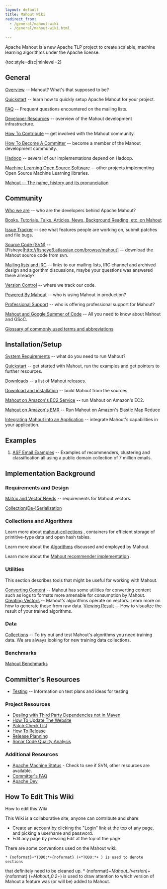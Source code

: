 ```yaml
---
layout: default
title: Mahout Wiki
redirect_from:
  - /general/mahout-wiki
  - /general/mahout-wiki.html
    
---
```

Apache Mahout is a new Apache TLP project to create scalable, machine
learning algorithms under the Apache license. 

{toc:style=disc|minlevel=2}

<a name="MahoutWiki-General"></a>
## General
[Overview](overview.html)
 -- Mahout? What's that supposed to be?

[Quickstart](quickstart.html)
 -- learn how to quickly setup Apache Mahout for your project.

[FAQ](faq.html)
 -- Frequent questions encountered on the mailing lists.

[Developer Resources](documentation/developer/developer-resources.html)
 -- overview of the Mahout development infrastructure.

[How To Contribute](/about/how-to-contribute.html)
 -- get involved with the Mahout community.

[How To Become A Committer](/documentation/developers/how-to-become-a-committer.html)
 -- become a member of the Mahout development community.

[Hadoop](http://hadoop.apache.org)
 -- several of our implementations depend on Hadoop.

[Machine Learning Open Source Software](http://mloss.org/software/)
 -- other projects implementing Open Source Machine Learning libraries.

[Mahout -- The name, history and its pronunciation](mahoutname.html)

<a name="MahoutWiki-Community"></a>
## Community

[Who we are](/community/who-we-are.html)
 -- who are the developers behind Apache Mahout?

[Books, Tutorials, Talks, Articles, News, Background Reading, etc. on Mahout](books-tutorials-and-talks.html)

[Issue Tracker](/documentation/developers/issue-tracker.html)
 -- see what features people are working on, submit patches and file bugs.

[Source Code (SVN)](https://svn.apache.org/repos/asf/mahout/)
 -- [Fisheye|http://fisheye6.atlassian.com/browse/mahout]
 -- download the Mahout source code from svn.

[Mailing lists and IRC](/community/mailing-lists.html)
 -- links to our mailing lists, IRC channel and archived design and
algorithm discussions, maybe your questions was answered there already?

[Version Control](/documentation/developers/version-control.html)
 -- where we track our code.

[Powered By Mahout](powered-by-mahout.html)
 -- who is using Mahout in production?

[Professional Support](professional-support.html)
 -- who is offering professional support for Mahout?

[Mahout and Google Summer of Code](/documentation/developers/gsoc.html)
  -- All you need to know about Mahout and GSoC.


[Glossary of commonly used terms and abbreviations](glossary.html)

<a name="MahoutWiki-Installation/Setup"></a>
## Installation/Setup

[System Requirements](system-requirements.html)
 -- what do you need to run Mahout?

[Quickstart](quickstart.html)
 -- get started with Mahout, run the examples and get pointers to further
resources.

[Downloads](/download/downloads.html)
 -- a list of Mahout releases.

[Download and installation](/documentation/developers/buildingmahout.html)
 -- build Mahout from the sources.

[Mahout on Amazon's EC2 Service](mahout-on-amazon-ec2.html)
 -- run Mahout on Amazon's EC2.

[Mahout on Amazon's EMR](mahout-on-elastic-mapreduce.html)
 -- Run Mahout on Amazon's Elastic Map Reduce

[Integrating Mahout into an Application](mahoutintegration.html)
 -- integrate Mahout's capabilities in your application.

<a name="MahoutWiki-Examples"></a>
## Examples

1. [ASF Email Examples](asfemail.html)
 -- Examples of recommenders, clustering and classification all using a
public domain collection of 7 million emails.

<a name="MahoutWiki-ImplementationBackground"></a>
## Implementation Background

<a name="MahoutWiki-RequirementsandDesign"></a>
### Requirements and Design

[Matrix and Vector Needs](matrix-and-vector-needs.html)
 -- requirements for Mahout vectors.

[Collection(De-)Serialization](collection(de-)serialization.html)

<a name="MahoutWiki-CollectionsandAlgorithms"></a>
### Collections and Algorithms

Learn more about [mahout-collections](mahout-collections.html)
, containers for efficient storage of primitive-type data and open hash
tables.

Learn more about the [Algorithms](algorithms.html)
 discussed and employed by Mahout.

Learn more about the [Mahout recommender implementation](recommender-documentation.html)
.

<a name="MahoutWiki-Utilities"></a>
### Utilities

This section describes tools that might be useful for working with Mahout.

[Converting Content](converting-content.html)
 -- Mahout has some utilities for converting content such as logs to
formats more amenable for consumption by Mahout.
[Creating Vectors](creating-vectors.html)
 -- Mahout's algorithms operate on vectors. Learn more on how to generate
these from raw data.
[Viewing Result](viewing-result.html)
 -- How to visualize the result of your trained algorithms.

<a name="MahoutWiki-Data"></a>
### Data

[Collections](collections.html)
 -- To try out and test Mahout's algorithms you need training data. We are
always looking for new training data collections.

<a name="MahoutWiki-Benchmarks"></a>
### Benchmarks

[Mahout Benchmarks](mahout-benchmarks.html)

<a name="MahoutWiki-Committer'sResources"></a>
## Committer's Resources

* [Testing](testing.html)
 -- Information on test plans and ideas for testing

<a name="MahoutWiki-ProjectResources"></a>
### Project Resources

* [Dealing with Third Party Dependencies not in Maven](/documentation/developers/thirdparty-dependencies.html)
* [How To Update The Website](/documentation/developers/how-to-update-the-website.html)
* [Patch Check List](/documentation/developers/patch-check-list.html)
* [How To Release](http://cwiki.apache.org/confluence/display/MAHOUT/How+to+release)
* [Release Planning](release-planning.html)
* [Sonar Code Quality Analysis](https://analysis.apache.org/dashboard/index/63921)

<a name="MahoutWiki-AdditionalResources"></a>
### Additional Resources

* [Apache Machine Status](http://monitoring.apache.org/status/)
 \- Check to see if SVN, other resources are available.
* [Committer's FAQ](http://www.apache.org/dev/committers.html)
* [Apache Dev](http://www.apache.org/dev/)


<a name="MahoutWiki-HowToEditThisWiki"></a>
## How To Edit This Wiki

How to edit this Wiki

This Wiki is a collaborative site, anyone can contribute and share:

* Create an account by clicking the "Login" link at the top of any page,
and picking a username and password.
* Edit any page by pressing Edit at the top of the page

There are some conventions used on the Mahout wiki:

    * {noformat}+*TODO:*+{noformat} (+*TODO:*+ ) is used to denote sections
that definitely need to be cleaned up.
    * {noformat}+*Mahout_(version)*+{noformat} (+*Mahout_0.2*+) is used to
draw attention to which version of Mahout a feature was (or will be) added
to Mahout.

